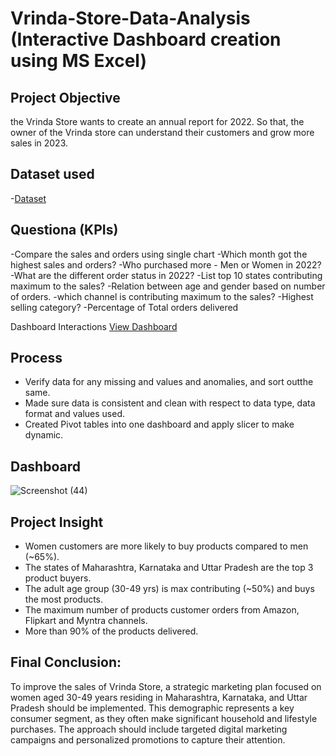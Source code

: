 # Vrinda-Store-Data-Analysis (Interactive Dashboard creation using MS Excel)
## Project Objective
the Vrinda Store wants to create an annual report for 2022. So that, the owner of  the Vrinda store can understand their customers and grow more sales in 2023.

## Dataset used
  -<a href="https://github.com/thechronic04/Data-Analysis-Dashboard/blob/main/Vrinda%20Store%20Data%20Analysis.xlsx">Dataset</a>

## Questiona (KPIs)
-Compare the sales and orders using single chart
-Which month got the highest sales and orders?
-Who purchased more - Men or Women in 2022?
-What are the different order status in 2022?
-List top 10 states contributing maximum to the sales?
-Relation between age and gender based on number of orders.
-which channel is contributing maximum to the sales?
-Highest selling category?
-Percentage of Total orders delivered

Dashboard Interactions  <a  href="https://github.com/thechronic04/Data-Analysis-Dashboard/blob/main/Screenshot%20(44).png">View Dashboard</a>

## Process
- Verify data for any missing and values and anomalies, and sort outthe same.
- Made sure data is consistent and clean with respect to data type, data format and values used.
- Created Pivot tables into one dashboard and apply slicer to make dynamic.

## Dashboard
  ![Screenshot (44)](https://github.com/user-attachments/assets/bc7805bb-bb10-4202-9a82-6bc14d5fe102)

## Project Insight

- Women customers are more likely to buy products compared to men (~65%).
- The states of Maharashtra, Karnataka and Uttar Pradesh are the top 3 product buyers.
- The adult age group (30-49 yrs) is max contributing (~50%) and buys the most products.
- The maximum number of products customer orders from Amazon, Flipkart and Myntra channels.
- More than 90% of the products delivered.

## Final Conclusion:

To improve the sales of Vrinda Store, a strategic marketing plan focused on women aged 30-49 years
residing in Maharashtra, Karnataka, and Uttar Pradesh should be implemented. This demographic
represents a key consumer segment, as they often make significant household and lifestyle
purchases. The approach should include targeted digital marketing campaigns and personalized
promotions to capture their attention.
  


